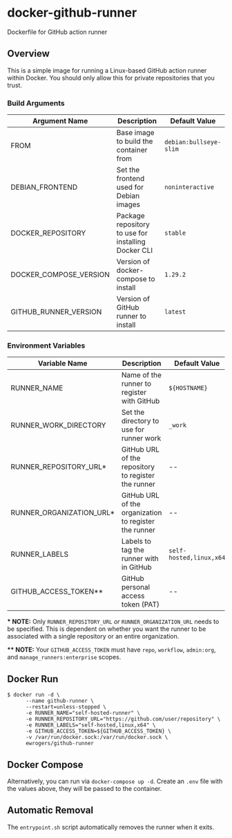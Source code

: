 # docker-github-runner
Dockerfile for GitHub action runner

## Overview
This is a simple image for running a Linux-based GitHub action runner within Docker.
You should only allow this for private repositories that you trust.

### Build Arguments

| Argument Name          | Description                                         | Default Value          |
|------------------------|-----------------------------------------------------|------------------------|
| FROM                   | Base image to build the container from              | `debian:bullseye-slim` |
| DEBIAN_FRONTEND        | Set the frontend used for Debian images             | `noninteractive`       |
| DOCKER_REPOSITORY      | Package repository to use for installing Docker CLI | `stable`               |
| DOCKER_COMPOSE_VERSION | Version of docker-compose to install                | `1.29.2`               |
| GITHUB_RUNNER_VERSION  | Version of GitHub runner to install                 | `latest`               |

### Environment Variables

| Variable Name            | Description                                           | Default Value           |
|--------------------------|-------------------------------------------------------|-------------------------|
| RUNNER_NAME              | Name of the runner to register with GitHub            | `${HOSTNAME}`           |
| RUNNER_WORK_DIRECTORY    | Set the directory to use for runner work              | `_work`                 |
| RUNNER_REPOSITORY_URL*   | GitHub URL of the repository to register the runner   | --                      |
| RUNNER_ORGANIZATION_URL* | GitHub URL of the organization to register the runner | --                      |
| RUNNER_LABELS            | Labels to tag the runner with in GitHub               | `self-hosted,linux,x64` |
| GITHUB_ACCESS_TOKEN**    | GitHub personal access token (PAT)                    | --                      |


**\* NOTE:** Only `RUNNER_REPOSITORY_URL` *or* `RUNNER_ORGANIZATION_URL` needs to be specified.
This is dependent on whether you want the runner to be associated with a single repository or an entire organization.

**\*\* NOTE:** Your `GITHUB_ACCESS_TOKEN` must have `repo`, `workflow`, `admin:org`, and `manage_runners:enterprise` scopes.

## Docker Run

```shell
$ docker run -d \
      --name github-runner \
      --restart=unless-stopped \
      -e RUNNER_NAME="self-hosted-runner" \
      -e RUNNER_REPOSITORY_URL="https://github.com/user/repository" \
      -e RUNNER_LABELS="self-hosted,linux,x64" \
      -e GITHUB_ACCESS_TOKEN=${GITHUB_ACCESS_TOKEN} \
      -v /var/run/docker.sock:/var/run/docker.sock \
      ewrogers/github-runner
```

## Docker Compose
Alternatively, you can run via `docker-compose up -d`.
Create an `.env` file with the values above, they will be passed to the container.

## Automatic Removal
The `entrypoint.sh` script automatically removes the runner when it exits.
